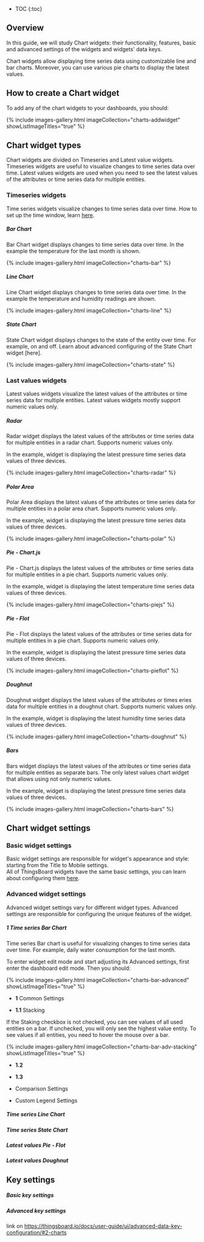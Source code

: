 * TOC
{:toc}

## Overview

In this guide, we will study Chart widgets: their functionality, features, basic and advanced settings of the widgets and widgets' data keys.

Chart widgets allow displaying time series data using customizable line and bar charts. Moreover, you can use various pie charts to display the latest values.

## How to create a Chart widget

To add any of the chart widgets to your dashboards, you should:

{% include images-gallery.html imageCollection="charts-addwidget" showListImageTitles="true" %}

## Chart widget types

Chart widgets are divided on Timeseries and Latest value widgets. Timeseries widgets are useful to visualize changes to time series data over time.
Latest values widgets are used when you need to see the latest values of the attributes or time series data for multiple entities.

### Timeseries widgets

Time series widgets visualize changes to time series data over time. How to set up the time window, learn [here](/docs/{{docsPrefix}}user-guide/dashboards/#time-window).

##### Bar Chart

Bar Chart widget displays changes to time series data over time. In the example the temperature for the last month is shown.

{% include images-gallery.html imageCollection="charts-bar" %}

##### Line Chart

Line Chart widget displays changes to time series data over time. In the example the temperature and humidity readings are shown.

{% include images-gallery.html imageCollection="charts-line" %}

##### State Chart

State Chart widget displays changes to the state of the entity over time. For example, on and off. Learn about advanced configuring of the State Chart widget [here].

{% include images-gallery.html imageCollection="charts-state" %}

### Last values widgets

Latest values widgets visualize the latest values of the attributes or time series data for multiple entities. Latest values widgets mostly support numeric values only.

##### Radar

Radar widget displays the latest values of the attributes or time series data for multiple entities in a radar chart. Supports numeric values only.

In the example, widget is displaying the latest pressure time series data values of three devices.

{% include images-gallery.html imageCollection="charts-radar" %}

##### Polar Area

Polar Area displays the latest values of the attributes or time series data for multiple entities in a polar area chart. Supports numeric values only.

In the example, widget is displaying the latest pressure time series data values of three devices.

{% include images-gallery.html imageCollection="charts-polar" %}

##### Pie - Chart.js

Pie - Chart.js displays the latest values of the attributes or time series data for multiple entities in a pie chart. Supports numeric values only.

In the example, widget is displaying the latest temperature time series data values of three devices.

{% include images-gallery.html imageCollection="charts-piejs" %}

##### Pie - Flot

Pie - Flot displays the latest values of the attributes or time series data for multiple entities in a pie chart. Supports numeric values only.

In the example, widget is displaying the latest pressure time series data values of three devices.

{% include images-gallery.html imageCollection="charts-pieflot" %}

##### Doughnut

Doughnut widget displays the latest values of the attributes or times eries data for multiple entities in a doughnut chart. Supports numeric values only.

In the example, widget is displaying the latest humidity time series data values of three devices.

{% include images-gallery.html imageCollection="charts-doughnut" %}

##### Bars

Bars widget displays the latest values of the attributes or time series data for multiple entities as separate bars.
The only latest values chart widget that allows using not only numeric values.

In the example, widget is displaying the latest pressure time series data values of three devices.

{% include images-gallery.html imageCollection="charts-bars" %}

## Chart widget settings

### Basic widget settings 

Basic widget settings are responsible for widget's appearance and style: starting from the Title to Mobile settings.  
All of ThingsBoard widgets have the same basic settings, you can learn about configuring them [here](/docs/{{docsPrefix}}user-guide/dashboards/#basic-widget-settings).

### Advanced widget settings

Advanced widget settings vary for different widget types. Advanced settings are responsible for configuring the unique features of the widget. 

##### 1 Time series Bar Chart

Time series Bar chart is useful for visualizing changes to time series data over time. For example, daily water consumption for the last month.

To enter widget edit mode and start adjusting its Advanced settings, first enter the dashboard edit mode. Then you should:

{% include images-gallery.html imageCollection="charts-bar-advanced" showListImageTitles="true" %}

* **1** Common Settings

- **1.1** Stacking

If the Staking checkbox is not checked, you can see values of all used entities on a bar. 
If unchecked, you will only see the highest value entity. To see values if all entities, you need to hover the mouse over a bar.

{% include images-gallery.html imageCollection="charts-bar-adv-stacking" showListImageTitles="true" %}

- **1.2** 

- **1.3**

*  Comparison Settings

* Custom Legend Settings

##### Time series Line Chart

##### Time series State Chart

##### Latest values Pie - Flot

##### Latest values Doughnut

## Key settings

##### Basic key settings

##### Advanced key settings

link on https://thingsboard.io/docs/user-guide/ui/advanced-data-key-configuration/#2-charts


